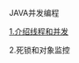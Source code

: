 JAVA并发编程

[1.介绍线程和并发](https://github.com/luyizhizaio/java_concurrency/blob/master/doc/1.介绍线程和并发)

2.死锁和对象监控